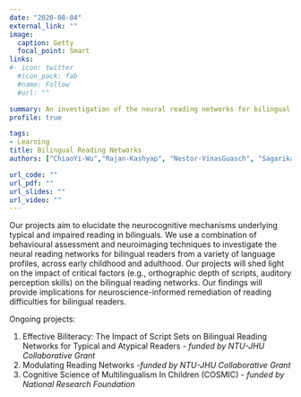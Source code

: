 ```yaml
---
date: "2020-08-04"
external_link: ""
image:
  caption: Getty
  focal_point: Smart
links:
#- icon: twitter
  #icon_pack: fab
  #name: Follow
  #url: ""

summary: An investigation of the neural reading networks for bilingual readers.
profile: true

tags:
- Learning
title: Bilingual Reading Networks
authors: ["ChiaoYi-Wu","Rajan-Kashyap", "Nestor-VinasGuasch", "Sagarika-Bhattacharjee" "HsinYu-Lin", "JiaLi-Teo","LiTong-Low", "Arum", "Annabel-Chen"]

url_code: ""
url_pdf: ""
url_slides: ""
url_video: ""
---
```

Our projects aim to elucidate the neurocognitive mechanisms underlying typical and impaired reading in bilinguals. 
We use a combination of behavioural assessment and neuroimaging techniques to investigate the neural reading networks for bilingual readers from a variety of language profiles, across early childhood and adulthood. 
Our projects will shed light on the impact of critical factors (e.g., orthographic depth of scripts, auditory perception skills) on the bilingual reading networks. Our findings will provide implications for neuroscience-informed remediation of reading difficulties for bilingual readers.

Ongoing projects:

1.	Effective Biliteracy: The Impact of Script Sets on Bilingual Reading Networks for Typical and Atypical Readers - *funded by NTU-JHU Collaborative Grant*
2.  Modulating Reading Networks -*funded by NTU-JHU Collaborative Grant*
3.	Cognitive Science of Multilingualism In Children (COSMIC) - *funded by National Research Foundation*
